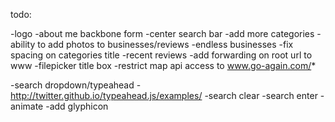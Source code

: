 todo:

-logo
-about me backbone form
-center search bar
-add more categories
-ability to add photos to businesses/reviews
-endless businesses
-fix spacing on categories title
-recent reviews
-add forwarding on root url to www
-filepicker title box
-restrict map api access to www.go-again.com/*

-search dropdown/typeahead - http://twitter.github.io/typeahead.js/examples/
-search clear
-search enter
-animate
-add glyphicon